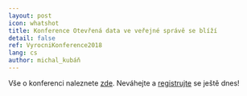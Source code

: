 ```yaml
---
layout: post
icon: whatshot
title: Konference Otevřená data ve veřejné správě se blíží
detail: false
ref: VyrocniKonference2018
lang: cs
author: michal_kubáň
---
```


Vše o konferenci naleznete [zde](https://opendata.gov.cz/edu:konference:2018). Neváhejte a [registrujte](https://1url.cz/FM1fs) se ještě dnes!

